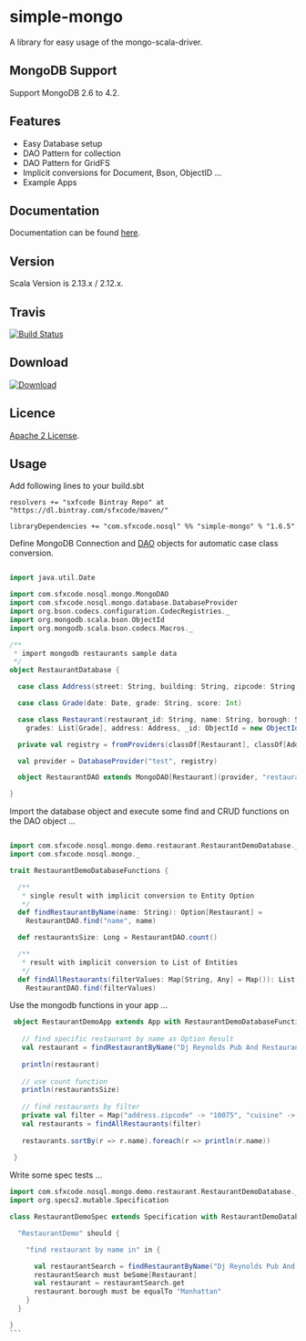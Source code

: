 # simple-mongo

A library for easy usage of the mongo-scala-driver.

## MongoDB Support

Support MongoDB 2.6 to 4.2.

## Features

* Easy Database setup
* DAO Pattern for collection
* DAO Pattern for GridFS
* Implicit conversions for Document, Bson, ObjectID ...
* Example Apps

## Documentation

Documentation can be found [here](https://sfxcode.github.io/simple-mongo/).

## Version

Scala Version is 2.13.x / 2.12.x.

## Travis

[![Build Status](https://travis-ci.org/sfxcode/simple-mongo.svg?branch=master)](https://travis-ci.org/sfxcode/simple-mongo)

## Download

[ ![Download](https://api.bintray.com/packages/sfxcode/maven/simple-mongo/images/download.svg) ](https://bintray.com/sfxcode/maven/simple-mongo/_latestVersion)

## Licence

[Apache 2 License](https://github.com/sfxcode/simple-mongo/blob/master/LICENSE).


## Usage

Add following lines to your build.sbt

```
resolvers += "sxfcode Bintray Repo" at "https://dl.bintray.com/sfxcode/maven/"

libraryDependencies += "com.sfxcode.nosql" %% "simple-mongo" % "1.6.5"

```

Define MongoDB Connection and [DAO](https://en.wikipedia.org/wiki/Data_access_object) objects for automatic case class conversion.


```scala

import java.util.Date

import com.sfxcode.nosql.mongo.MongoDAO
import com.sfxcode.nosql.mongo.database.DatabaseProvider
import org.bson.codecs.configuration.CodecRegistries._
import org.mongodb.scala.bson.ObjectId
import org.mongodb.scala.bson.codecs.Macros._

/**
 * import mongodb restaurants sample data
 */
object RestaurantDatabase {

  case class Address(street: String, building: String, zipcode: String, coord: List[Double])

  case class Grade(date: Date, grade: String, score: Int)

  case class Restaurant(restaurant_id: String, name: String, borough: String, cuisine: String,
    grades: List[Grade], address: Address, _id: ObjectId = new ObjectId())

  private val registry = fromProviders(classOf[Restaurant], classOf[Address], classOf[Grade])

  val provider = DatabaseProvider("test", registry)

  object RestaurantDAO extends MongoDAO[Restaurant](provider, "restaurants")

}


```

Import the database object and execute some find and CRUD functions on the DAO object ...

```scala

import com.sfxcode.nosql.mongo.demo.restaurant.RestaurantDemoDatabase._
import com.sfxcode.nosql.mongo._

trait RestaurantDemoDatabaseFunctions {

  /**
   * single result with implicit conversion to Entity Option
   */
  def findRestaurantByName(name: String): Option[Restaurant] =
    RestaurantDAO.find("name", name)

  def restaurantsSize: Long = RestaurantDAO.count()

  /**
   * result with implicit conversion to List of Entities
   */
  def findAllRestaurants(filterValues: Map[String, Any] = Map()): List[Restaurant] =
    RestaurantDAO.find(filterValues)

```


Use the mongodb functions in your app ...

```scala
 object RestaurantDemoApp extends App with RestaurantDemoDatabaseFunctions {
 
   // find specific restaurant by name as Option Result
   val restaurant = findRestaurantByName("Dj Reynolds Pub And Restaurant")
 
   println(restaurant)
 
   // use count function
   println(restaurantsSize)
 
   // find restaurants by filter
   private val filter = Map("address.zipcode" -> "10075", "cuisine" -> "Italian")
   val restaurants = findAllRestaurants(filter)
 
   restaurants.sortBy(r => r.name).foreach(r => println(r.name))
 
 }

```

Write some spec tests ...

````scala
import com.sfxcode.nosql.mongo.demo.restaurant.RestaurantDemoDatabase._
import org.specs2.mutable.Specification

class RestaurantDemoSpec extends Specification with RestaurantDemoDatabaseFunctions {

  "RestaurantDemo" should {

    "find restaurant by name in" in {

      val restaurantSearch = findRestaurantByName("Dj Reynolds Pub And Restaurant")
      restaurantSearch must beSome[Restaurant]
      val restaurant = restaurantSearch.get
      restaurant.borough must be equalTo "Manhattan"
    }
  }

}
```




